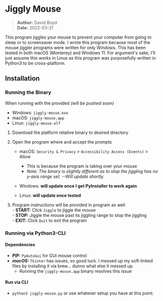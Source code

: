# Jiggly Mouse

> **Author:** David Boyd<br>
> **Date:** 2022-03-21

This program jiggles your mouse to prevent your computer from going to sleep or
to screensaver mode.  I wrote this program because most of the mouse jiggler
programs were written for only Windows.  This has been tested in both macOS
(Monterey) and Windows 11.  For argument's sake, I'll just assume this works in
Linux as this program was purposefully written in Python3 to be cross-platform.

## Installation

### Running the Binary

When running with the provided *(will be pushed soon)*<br>
  - Windows: `jiggly-mouse.exe`
  - macOS: `jiggly-mouse.app`
  - Linux: `jiggly-mouse.elf`

1. Download the platform relative binary to desired directory
  
2. Open the program where and accept the prompts
    
    - macOS: `Security & Privacy` > `Accessibility Access (Events)` > Allow
      - This is because the program is taking over your mouse
      - *Note: The binary is slightly different as to stop the jiggling has no y-axis range set.  --Will update shortly.*
    
    - Windows: **will update once I get PyInstaller to work again**
    - Linux: **will update once tested**
  
  3. Program instructions will be provided in program as well<br>
    - **START:** Click `Jiggle` to jiggle the mouse<br>
    - **STOP:** Jiggle the mouse past its jiggling range to stop the jiggling<br>
    - **EXIT:** Click `Quit` to exit the program

### Running via Python3-CLI

#### Dependencies

- **PIP:** `PyAutoGui` for GUI mouse control
- ***macOS:*** `Tkinter` has issues, so good luck.  I messed up my soft-linked
  files by installing it via brew... dunno what else it messed up.
    - Running the `jiggly-mouse.app` binary resolves this issue

#### Run via CLI

  - `python3 jiggly-mouse.py` or use whatever setup you have at this point.

